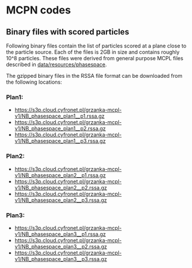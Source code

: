 # MCPN codes

## Binary files with scored particles

Following binary files contain the list of particles scored at a plane close to the particle source. Each of the files is 2GB in size and contains roughly 10^8 particles.
These files were derived from general purpose MCPL files described in [data/resources/phasespace](https://github.com/APTG/2022_DCPT_LET/tree/main/data/resources/phasespace).

The gzipped binary files in the RSSA file format can be downloaded from the following locations:

### Plan1:
- https://s3p.cloud.cyfronet.pl/grzanka-mcpl-v1/NB_phasespace_plan1__p1.rssa.gz
- https://s3p.cloud.cyfronet.pl/grzanka-mcpl-v1/NB_phasespace_plan1__p2.rssa.gz
- https://s3p.cloud.cyfronet.pl/grzanka-mcpl-v1/NB_phasespace_plan1__p3.rssa.gz


### Plan2:
- https://s3p.cloud.cyfronet.pl/grzanka-mcpl-v1/NB_phasespace_plan2__p1.rssa.gz
- https://s3p.cloud.cyfronet.pl/grzanka-mcpl-v1/NB_phasespace_plan2__p2.rssa.gz
- https://s3p.cloud.cyfronet.pl/grzanka-mcpl-v1/NB_phasespace_plan2__p3.rssa.gz


### Plan3:
- https://s3p.cloud.cyfronet.pl/grzanka-mcpl-v1/NB_phasespace_plan3__p1.rssa.gz
- https://s3p.cloud.cyfronet.pl/grzanka-mcpl-v1/NB_phasespace_plan3__p2.rssa.gz
- https://s3p.cloud.cyfronet.pl/grzanka-mcpl-v1/NB_phasespace_plan3__p3.rssa.gz
